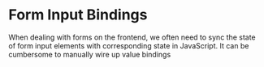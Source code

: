 # Form Input Bindings​

When dealing with forms on the frontend, we often need to sync the state of form input elements with corresponding state in JavaScript. It can be cumbersome to manually wire up value bindings
